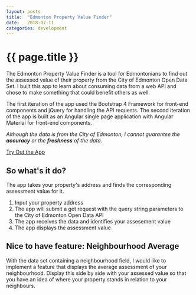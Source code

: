 ```yaml
---
layout: posts
title:  "Edmonton Property Value Finder"
date:   2018-07-11
categories: development
---
```


# {{ page.title }}

The Edmonton Property Value Finder is a tool for Edmontonians to find out the assessed value of their property from the City of Edmonton Open Data Set. I built this app to learn about consuming data from a web API and chose to make something that could benefit others as well.

The first iteration of the app used the Bootstrap 4 Framework for front-end components and jQuery for handling the API requests. The second iteration of the app is built as an Angular single page application with Angular Material for front-end components.

*Although the data is from the City of Edmonton, I cannot guarantee the __accuracy__ or the __freshness__ of the data.*

<a href="http://propertyvaluefinder.hubertlin.me" class="btn btn-primary">Try Out the App</a>

## So what's it do?

The app takes your property's address and finds the corresponding assessment value for it.
1. Input your property address
2. The app will submit a get request with the query string parameters to the City of Edmonton Open Data API
3. The app receives the data and identifies your assesement value
4. The app displays the assessment value

## Nice to have feature: Neighbourhood Average

With the data set containing a neighbourhood field, I would like to implement a feature that displays the average assessment of your neighbourhood. Display this side by side with your assessed value so that you have an idea of where your property stands in relation to your neighbours.
